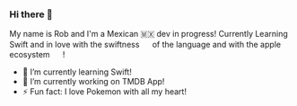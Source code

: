 ### Hi there 👋

My name is Rob and I'm a Mexican 🇲🇽 dev in progress! Currently Learning Swift and in love with the swiftness <img src="https://emojis.slackmojis.com/emojis/images/1643510289/50228/swift.png" width="15" height="15"> of the language and with the apple ecosystem <img src="https://emojis.slackmojis.com/emojis/images/1643514043/24/appleinc.png" width="15" height="15"> !

- 🌱 I’m currently learning Swift!
- 🔭 I’m currently working on TMDB App!
- ⚡ Fun fact: I love Pokemon with all my heart! <img src="https://emojis.slackmojis.com/emojis/images/1643514062/186/pokeball.png" width="15" height="15">
